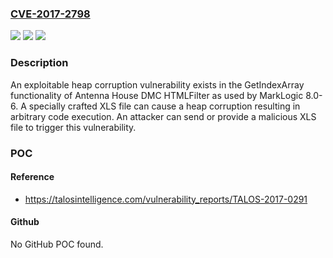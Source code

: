 ### [CVE-2017-2798](https://cve.mitre.org/cgi-bin/cvename.cgi?name=CVE-2017-2798)
![](https://img.shields.io/static/v1?label=Product&message=DMC%20HTMLFilter&color=blue)
![](https://img.shields.io/static/v1?label=Version&message=n%2Fa&color=blue)
![](https://img.shields.io/static/v1?label=Vulnerability&message=heap%20overflow&color=brighgreen)

### Description

An exploitable heap corruption vulnerability exists in the GetIndexArray functionality of Antenna House DMC HTMLFilter as used by MarkLogic 8.0-6. A specially crafted XLS file can cause a heap corruption resulting in arbitrary code execution. An attacker can send or provide a malicious XLS file to trigger this vulnerability.

### POC

#### Reference
- https://talosintelligence.com/vulnerability_reports/TALOS-2017-0291

#### Github
No GitHub POC found.

